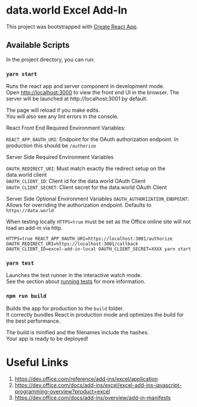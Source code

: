 # data.world Excel Add-In

This project was bootstrapped with [Create React App](https://github.com/facebookincubator/create-react-app).

## Available Scripts

In the project directory, you can run:

### `yarn start`

Runs the react app and server component in development mode.<br>
Open [http://localhost:3000](http://localhost:3000) to view the front end UI in the browser.
The server will be launched at http://localhost:3001 by default.

The page will reload if you make edits.<br>
You will also see any lint errors in the console.

React Front End Required Environment Variables:

`REACT_APP_OAUTH_URI`: Endpoint for the OAuth authorization endpoint.  In production this should be `/authorize`

Server Side Required Environment Variables

`OAUTH_REDIRECT_URI`: Must match exactly the redirect setup on the data.world client  
`OAUTH_CLIENT_ID`: Client id for the data.world OAuth Client  
`OAUTH_CLIENT_SECRET`: Client secret for the data.world OAuth Client  

Server Side Optional Environment Variables
`OAUTH_AUTHORIZATION_ENDPOINT`: Allows for overriding the authorization endpoint.  Defaults to `https://data.world`

When testing locally `HTTPS=true` must be set as the Office online site will not load an add-in via http.

`HTTPS=true REACT_APP_OAUTH_URI=https://localhost:3001/authorize OAUTH_REDIRECT_URI=https://localhost:3001/callback OAUTH_CLIENT_ID=excel-add-in-local OAUTH_CLIENT_SECRET=XXXX yarn start`

### `yarn test`

Launches the test runner in the interactive watch mode.<br>
See the section about [running tests](#running-tests) for more information.

### `npm run build`

Builds the app for production to the `build` folder.<br>
It correctly bundles React in production mode and optimizes the build for the best performance.

The build is minified and the filenames include the hashes.<br>
Your app is ready to be deployed!

# Useful Links

1. https://dev.office.com/reference/add-ins/excel/application
1. https://dev.office.com/docs/add-ins/excel/excel-add-ins-javascript-programming-overview?product=excel
1. https://dev.office.com/docs/add-ins/overview/add-in-manifests
